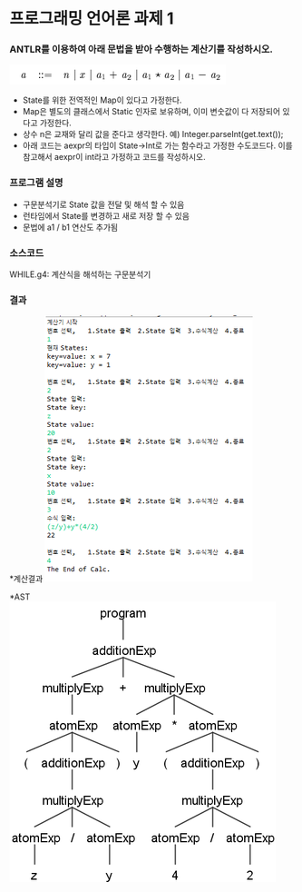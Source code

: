 # 프로그래밍 언어론 과제 1
### ANTLR를 이용하여 아래 문법을 받아 수행하는 계산기를 작성하시오.  
![문법](/img/image01.png)
* State를 위한 전역적인 Map이 있다고 가정한다.
* Map은 별도의 클래스에서 Static 인자로 보유하며, 이미 변숫값이 다 저장되어 있다고 가정한다.
* 상수 n은 교재와 달리 값을 준다고 생각한다. 예) Integer.parseInt(get.text());
* 아래 코드는 aexpr의 타입이 State->Int로 가는 함수라고 가정한 수도코드다. 이를 참고해서 aexpr이 int라고 가정하고 코드를 작성하시오.

### 프로그램 설명
* 구문분석기로 State 값을 전달 및 해석 할 수 있음
* 런타임에서 State를 변경하고 새로 저장 할 수 있음
* 문법에 a1 / b1 연산도 추가됨 


### 소스코드
WHILE.g4: 계산식을 해석하는 구문분석기

### 결과
*계산결과
![result](/img/antlr4_calc_result.png)

*AST
![AST](/img/antlr4_parse_tree.png)
